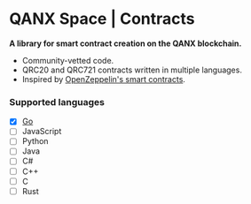 # QANX Space | Contracts

**A library for smart contract creation on the QANX blockchain.** 
 - Community-vetted code.
 - QRC20 and QRC721 contracts written in multiple languages.
 - Inspired by [OpenZeppelin's smart contracts](https://github.com/OpenZeppelin/openzeppelin-contracts).

### Supported languages
 - [x] [Go](contracts/go)
 - [ ] JavaScript
 - [ ] Python
 - [ ] Java
 - [ ] C#
 - [ ] C++
 - [ ] C
 - [ ] Rust